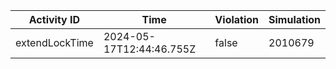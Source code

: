 | Activity ID | Time | Violation | Simulation |
| --- | --- | --- | --- |
| extendLockTime | 2024-05-17T12:44:46.755Z | false | 2010679 |